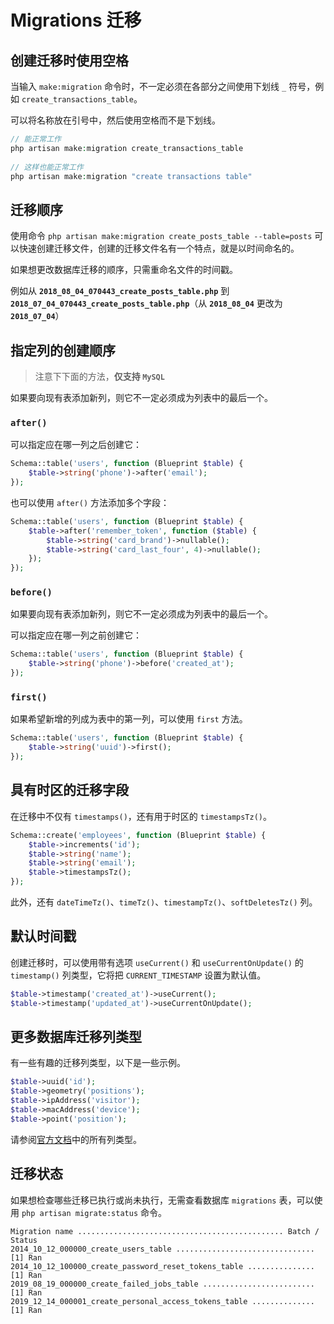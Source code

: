 # Migrations 迁移

## 创建迁移时使用空格

当输入 `make:migration` 命令时，不一定必须在各部分之间使用下划线 `_` 符号，例如 `create_transactions_table`。

可以将名称放在引号中，然后使用空格而不是下划线。

```php
// 能正常工作
php artisan make:migration create_transactions_table
 
// 这样也能正常工作
php artisan make:migration "create transactions table"
```


## 迁移顺序

使用命令 `php artisan make:migration create_posts_table --table=posts` 可以快速创建迁移文件，创建的迁移文件名有一个特点，就是以时间命名的。

如果想更改数据库迁移的顺序，只需重命名文件的时间戳。

例如从 **`2018_08_04_070443_create_posts_table.php`** 到 **`2018_07_04_070443_create_posts_table.php`**（从 **`2018_08_04`** 更改为 **`2018_07_04`**）


## 指定列的创建顺序

> 注意下下面的方法，**仅支持 `MySQL`**

如果要向现有表添加新列，则它不一定必须成为列表中的最后一个。

### `after()`

可以指定应在哪一列之后创建它：

```php
Schema::table('users', function (Blueprint $table) {
    $table->string('phone')->after('email');
});
```

也可以使用 `after()` 方法添加多个字段：

```php
Schema::table('users', function (Blueprint $table) {
    $table->after('remember_token', function ($table) {
        $table->string('card_brand')->nullable();
        $table->string('card_last_four', 4)->nullable();
    });
});
```


### `before()`

如果要向现有表添加新列，则它不一定必须成为列表中的最后一个。


可以指定应在哪一列之前创建它：

```php
Schema::table('users', function (Blueprint $table) {
    $table->string('phone')->before('created_at');
});
```

### `first()`

如果希望新增的列成为表中的第一列，可以使用 `first` 方法。

```php
Schema::table('users', function (Blueprint $table) {
    $table->string('uuid')->first();
});
```


## 具有时区的迁移字段

在迁移中不仅有 `timestamps()`，还有用于时区的 `timestampsTz()`。

```php
Schema::create('employees', function (Blueprint $table) {
    $table->increments('id');
    $table->string('name');
    $table->string('email');
    $table->timestampsTz();
});
```

此外，还有 `dateTimeTz()`、`timeTz()`、`timestampTz()`、`softDeletesTz()` 列。

## 默认时间戳

创建迁移时，可以使用带有选项 `useCurrent()` 和 `useCurrentOnUpdate()` 的 `timestamp()` 列类型，它将把 `CURRENT_TIMESTAMP` 设置为默认值。

```php
$table->timestamp('created_at')->useCurrent();
$table->timestamp('updated_at')->useCurrentOnUpdate();
```

## 更多数据库迁移列类型

有一些有趣的迁移列类型，以下是一些示例。

```php
$table->uuid('id');
$table->geometry('positions');
$table->ipAddress('visitor');
$table->macAddress('device');
$table->point('position');
```

请参阅[官方文档](https://laravel.com/docs/master/migrations#available-column-types)中的所有列类型。


## 迁移状态

如果想检查哪些迁移已执行或尚未执行，无需查看数据库 `migrations` 表，可以使用 `php artisan migrate:status` 命令。

```text
Migration name .............................................. Batch / Status
2014_10_12_000000_create_users_table ............................... [1] Ran
2014_10_12_100000_create_password_reset_tokens_table ............... [1] Ran
2019_08_19_000000_create_failed_jobs_table ......................... [1] Ran
2019_12_14_000001_create_personal_access_tokens_table .............. [1] Ran
```